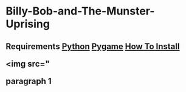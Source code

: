 # Billy-Bob-and-The-Munster-Uprising

<h2>Requirements<h/2>
<a href="https://www.python.org/downloads/">Python</a>
<a href="https://www.lfd.uci.edu/~gohlke/pythonlibs/#pygame">Pygame</a>
<a href="https://www.youtube.com/watch?v=_GikMdhAhv0&t=53s">How To Install</a>

<img src="
<p>
  paragraph 1
  
</p>
